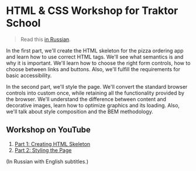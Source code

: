 # HTML & CSS Workshop for Traktor School

> Read this [in Russian](./docs/ru.md).

In the first part, we'll create the HTML skeleton for the pizza ordering app and learn how to use correct HTML tags. We'll see what semantics is and why it is important. We'll learn how to choose the right form controls, how to choose between links and buttons. Also, we'll fulfill the requirements for basic accessibility.

In the second part, we'll style the page. We'll convert the standard browser controls into custom once, while retaining all the functionality provided by the browser. We'll understand the difference between content and decorative images, learn how to optimize graphics and its loading. Also, we'll talk about style composition and the BEM methodology.

## Workshop on YouTube

1. [Part 1: Creating HTML Skeleton](https://www.youtube.com/watch?v=kbG5LjDmbEI)
1. [Part 2: Styling the Page](https://www.youtube.com/watch?v=ZqLgzJ-8iGo)

(In Russian with English subtitles.)
